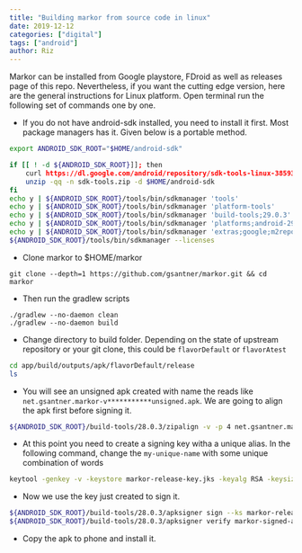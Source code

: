 ```yaml
---
title: "Building markor from source code in linux"
date: 2019-12-12
categories: ["digital"]
tags: ["android"]
author: Riz
---
```



Markor can be installed from Google playstore, FDroid as well as releases page of this repo. Nevertheless, if you want the cutting edge version, here are the general instructions for Linux platform. Open terminal run the following set of commands one by one.


- If you do not have android-sdk installed, you need to install it first. Most package managers has it. Given below is a portable method.

```bash
export ANDROID_SDK_ROOT="$HOME/android-sdk"

if [[ ! -d ${ANDROID_SDK_ROOT}]]; then
    curl https://dl.google.com/android/repository/sdk-tools-linux-3859397.zip > sdk-tools.zip 
    unzip -qq -n sdk-tools.zip -d $HOME/android-sdk
fi
echo y | ${ANDROID_SDK_ROOT}/tools/bin/sdkmanager 'tools'
echo y | ${ANDROID_SDK_ROOT}/tools/bin/sdkmanager 'platform-tools' 
echo y | ${ANDROID_SDK_ROOT}/tools/bin/sdkmanager 'build-tools;29.0.3' 
echo y | ${ANDROID_SDK_ROOT}/tools/bin/sdkmanager 'platforms;android-29' 
echo y | ${ANDROID_SDK_ROOT}/tools/bin/sdkmanager 'extras;google;m2repository' 
${ANDROID_SDK_ROOT}/tools/bin/sdkmanager --licenses
```

- Clone markor to $HOME/markor

```git
git clone --depth=1 https://github.com/gsantner/markor.git && cd markor
```


* Then run the gradlew scripts
```
./gradlew --no-daemon clean
./gradlew --no-daemon build

```
* Change directory to build folder. Depending on the state of upstream repository or your git clone, this could be `flavorDefault` or `flavorAtest`

```bash
cd app/build/outputs/apk/flavorDefault/release 
ls
```
- You will see an unsigned apk created with name the reads like `net.gsantner.markor-v***********unsigned.apk`. We are going to align the apk first before signing it.
```bash
${ANDROID_SDK_ROOT}/build-tools/28.0.3/zipalign -v -p 4 net.gsantner.markor-v99-2.1.6-flavorDefault-release-unsigned.apk markor-unsign-aligned-apk
```
- At this point you need to create a signing key witha a unique alias. In the following command, change the `my-unique-name` with some unique combination of words
```bash
keytool -genkey -v -keystore markor-release-key.jks -keyalg RSA -keysize 2048 -validity 10000 -alias my-unique-name 
```
- Now we use the key just created to sign it.

```bash
${ANDROID_SDK_ROOT}/build-tools/28.0.3/apksigner sign --ks markor-release-key.jks --out markor-signed-aligned.apk markor-unsign-aligned.apk
${ANDROID_SDK_ROOT}/build-tools/28.0.3/apksigner verify markor-signed-aligned.apk
```

* Copy the apk to phone and install it.